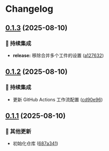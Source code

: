 # Changelog

## [0.1.3](https://github.com/wuliya336/pic-image-api/compare/v0.1.2...v0.1.3) (2025-08-10)


### 🎡 持续集成

* **release:** 移除合并多个工件的设置 ([a127632](https://github.com/wuliya336/pic-image-api/commit/a127632e9243a1a4d130d17cfe5adc0ee1ab8d41))

## [0.1.2](https://github.com/wuliya336/pic-image-api/compare/v0.1.1...v0.1.2) (2025-08-10)


### 🎡 持续集成

* 更新 GitHub Actions 工作流配置 ([cd90e96](https://github.com/wuliya336/pic-image-api/commit/cd90e96c9c008aa9049eb127a4d350873640210d))

## [0.1.1](https://github.com/wuliya336/pic-image-api/compare/v0.1.0...v0.1.1) (2025-08-10)


### 🔧 其他更新

* 初始化仓库 ([687a341](https://github.com/wuliya336/pic-image-api/commit/687a341a387cee2b0f24854c4aca95422d6797c9))
